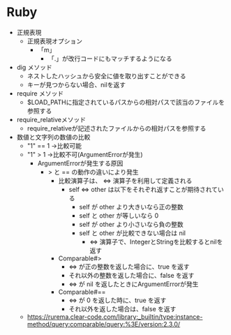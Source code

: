 # Ruby
- 正規表現
   - 正規表現オプション
       - 「m」
           - 「.」が改行コードにもマッチするようになる
- dig メソッド
    - ネストしたハッシュから安全に値を取り出すことができる
    - キーが見つからない場合、nilを返す
- require メソッド
    - $LOAD_PATHに指定されているパスからの相対パスで該当のファイルを参照する
- require_relativeメソッド
    - require_relativeが記述されたファイルからの相対パスを参照する
- 数値と文字列の数値の比較
    - "1" == 1 ->比較可能
    - "1" > 1 ->比較不可(ArgumentErrorが発生)
        - ArgumentErrorが発生する原因
            - \> と == の動作の違いにより発生
                - 比較演算子は、 <=> 演算子を利用して定義される
                    - self <=> other は以下をそれぞれ返すことが期待されている
                        - self が other より大きいなら正の整数
                        - self と other が等しいなら 0
                        - self が other より小さいなら負の整数
                        - self と other が比較できない場合は nil
                            - <=> 演算子で、IntegerとStringを比較するとnilを返す
                - Comparable#>
                    - <=> が正の整数を返した場合に、true を返す
                    - それ以外の整数を返した場合に、false を返す
                    - <=> が nil を返したときにArgumentErrorが発生
                - Comparable#==
                    - <=> が 0 を返した時に、true を返す
                    - それ以外を返した場合は、false を返す
    - https://rurema.clear-code.com/library:_builtin/type:instance-method/query:comparable/query:%3E/version:2.3.0/

